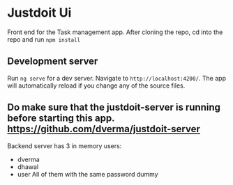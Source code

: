 # Justdoit Ui
Front end for the Task management app.
After cloning the repo, cd into the repo and run `npm install`

## Development server

Run `ng serve` for a dev server. Navigate to `http://localhost:4200/`. The app will automatically reload if you change any of the source files.

## Do make sure that the justdoit-server is running before starting this app. https://github.com/dverma/justdoit-server 

Backend server has 3 in memory users:
* dverma
* dhawal
* user
All of them with the same password dummy
